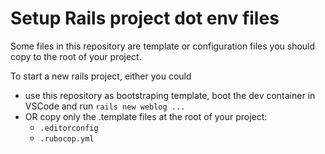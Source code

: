 # Setup Rails project dot env files

Some files in this repository are template or configuration files you should copy to the root of your project.

To start a new rails project, either you could

-   use this repository as bootstraping template, boot the dev container in VSCode and run `rails new weblog ...`
-   OR copy only the .template files at the root of your project:
    -   `.editorconfig`
    -   `.rubocop.yml`
